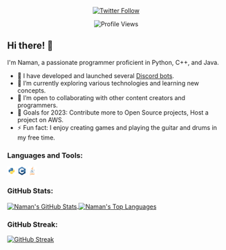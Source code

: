 <p align="center">
  <a href="https://twitter.com/Zatan2020">
    <img src="https://img.shields.io/twitter/follow/Zatan2020?color=1DA1F2&logo=twitter&style=for-the-badge" alt="Twitter Follow">
  </a>
</p>

<p align="center">
  <img src="https://komarev.com/ghpvc/?username=Naman794" alt="Profile Views" />
</p>

## Hi there! 👋

I'm Naman, a passionate programmer proficient in Python, C++, and Java.

- 🔭 I have developed and launched several [Discord bots](https://top.gg/user/485489178583498764).
- 🌱 I’m currently exploring various technologies and learning new concepts.
- 👯 I’m open to collaborating with other content creators and programmers.
- 🥅 Goals for 2023: Contribute more to Open Source projects, Host a project on AWS.
- ⚡ Fun fact: I enjoy creating games and playing the guitar and drums in my free time.

### Languages and Tools:

<code><img height="20" src="https://raw.githubusercontent.com/github/explore/main/topics/python/python.png"></code>
<code><img height="20" src="https://raw.githubusercontent.com/github/explore/main/topics/cpp/cpp.png"></code>
<code><img height="20" src="https://raw.githubusercontent.com/github/explore/main/topics/java/java.png"></code>

### GitHub Stats:

<a href="https://github.com/Naman794/github-readme-stats">
  <img align="center" src="https://github-readme-stats.vercel.app/api?username=Naman794&show_icons=true&include_all_commits=true&theme=github_dark&hide_border=true" alt="Naman's GitHub Stats" />
</a>

<a href="https://github.com/Naman794/github-readme-stats">
  <img align="center" src="https://github-readme-stats.vercel.app/api/top-langs/?username=Naman794&layout=compact&theme=buefy&hide_border=true" alt="Naman's Top Languages" />
</a>

### GitHub Streak:

[![GitHub Streak](https://streak-stats.demolab.com?user=Naman794&theme=dark)](https://git.io/streak-stats)
